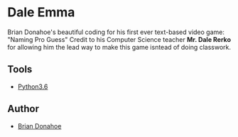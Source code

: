 # Dale Emma

Brian Donahoe's beautiful coding for his first ever text-based video game: "Naming Pro Guess"
Credit to his Computer Science teacher __Mr. Dale Rerko__ for allowing him the lead way to make this game isntead of doing classwork.

## Tools

* [Python3.6](https://www.python.org/downloads/release/python-360/)


## Author

* [Brian Donahoe](https://github.com/bkdhoe)

